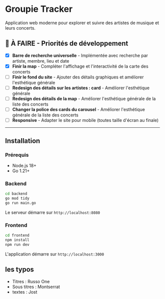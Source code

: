 # Groupie Tracker

Application web moderne pour explorer et suivre des artistes de musique et leurs concerts.

## 🚧 À FAIRE - Priorités de développement

- [x] **Barre de recherche universelle** - Implémentée avec recherche par artiste, membre, lieu et date
- [x] **Finir la map** - Compléter l'affichage et l'interactivité de la carte des concerts
- [ ] **Finir le fond du site** - Ajouter des détails graphiques et améliorer l'esthétique générale
- [ ] **Redesign des détails sur les artistes : card** - Améliorer l'esthétique générale
- [ ] **Redesign des détails de la map** - Améliorer l'esthétique générale de la liste des concerts
- [ ] **Changer la police des cards du carousel** - Améliorer l'esthétique générale de la liste des concerts
- [ ] **Responsive** - Adapter le site pour mobile (toutes taille d'écran au finale)

---

## Installation

### Prérequis

- Node.js 18+
- Go 1.21+

### Backend

```bash
cd backend
go mod tidy
go run main.go
```

Le serveur démarre sur `http://localhost:8080`

### Frontend

```bash
cd frontend
npm install
npm run dev
```

L'application démarre sur `http://localhost:3000`

## les typos

- Titres : Russo One
- Sous titres : Montserrat
- textes : Jost
